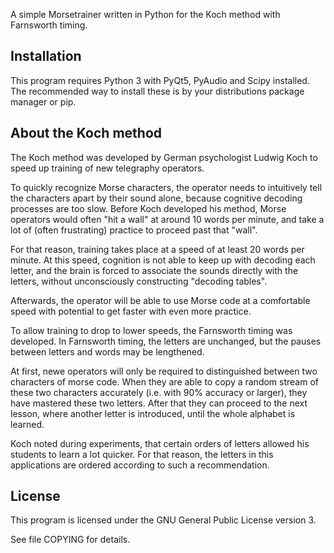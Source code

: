 A simple Morsetrainer written in Python for the Koch method with Farnsworth
timing.

Installation
------------

This program requires Python 3 with PyQt5, PyAudio and Scipy installed.
The recommended way to install these is by your distributions package manager
or pip.

About the Koch method
---------------------

The Koch method was developed by German psychologist Ludwig Koch to speed up
training of new telegraphy operators.

To quickly recognize Morse characters, the operator needs to intuitively
tell the characters apart by their sound alone, because cognitive decoding
processes are too slow. Before Koch developed his method, Morse operators
would often "hit a wall" at around 10 words per minute, and take a lot of
(often frustrating) practice to proceed past that "wall".

For that reason, training takes place at a speed of at least 20 words per
minute. At this speed, cognition is not able to keep up with decoding each
letter, and the brain is forced to associate the sounds directly with the
letters, without unconsciously constructing "decoding tables".

Afterwards, the operator will be able to use Morse code at a comfortable
speed with potential to get faster with even more practice.

To allow training to drop to lower speeds, the Farnsworth timing was developed.
In Farnsworth timing, the letters are unchanged, but the pauses between letters
and words may be lengthened.

At first, newe operators will only be required to distinguished between two
characters of morse code. When they are able to copy a random stream of these
two characters accurately (i.e. with 90% accuracy or larger), they have mastered
these two letters. After that they can proceed to the next lesson, where another
letter is introduced, until the whole alphabet is learned.

Koch noted during experiments, that certain orders of letters allowed his
students to learn a lot quicker. For that reason, the letters in this
applications are ordered according to such a recommendation.

License
-------

This program is licensed under the GNU General Public License version 3.

See file COPYING for details.
